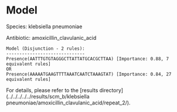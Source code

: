 
# Model

Species: klebsiella pneumoniae

Antibiotic: amoxicillin_clavulanic_acid

```
Model (Disjunction - 2 rules):
------------------------------
Presence(AATTTGTGTAGGGCTTATTATGCACGCTTAA) [Importance: 0.88, 7 equivalent rules]
OR
Presence(AAAAATGAAGTTTTAAATCAATCTAAAGTAT) [Importance: 0.84, 27 equivalent rules]

```

For details, please refer to the [results directory](../../../../../results/scm_b/klebsiella pneumoniae/amoxicillin_clavulanic_acid/repeat_2/).


